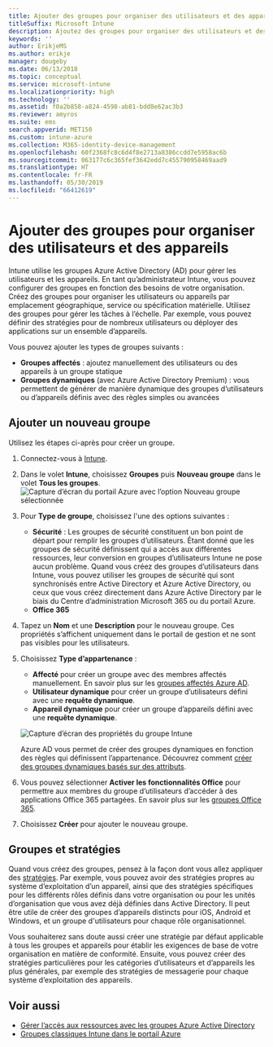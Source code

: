 ```yaml
---
title: Ajouter des groupes pour organiser des utilisateurs et des appareils
titleSuffix: Microsoft Intune
description: Ajoutez des groupes pour organiser des utilisateurs et des appareils par zone géographique, service ou caractéristique matérielle.
keywords: ''
author: ErikjeMS
ms.author: erikje
manager: dougeby
ms.date: 06/13/2018
ms.topic: conceptual
ms.service: microsoft-intune
ms.localizationpriority: high
ms.technology: ''
ms.assetid: f0a2b858-a824-4598-ab81-bdd8e62ac3b3
ms.reviewer: amyros
ms.suite: ems
search.appverid: MET150
ms.custom: intune-azure
ms.collection: M365-identity-device-management
ms.openlocfilehash: 60f2368fc8c6d4f8e2713a8386ccdd7e5958ac6b
ms.sourcegitcommit: 063177c6c365fef3642edd7c455790958469aad9
ms.translationtype: HT
ms.contentlocale: fr-FR
ms.lasthandoff: 05/30/2019
ms.locfileid: "66412619"
---
```

# <a name="add-groups-to-organize-users-and-devices"></a>Ajouter des groupes pour organiser des utilisateurs et des appareils
Intune utilise les groupes Azure Active Directory (AD) pour gérer les utilisateurs et les appareils. En tant qu’administrateur Intune, vous pouvez configurer des groupes en fonction des besoins de votre organisation. Créez des groupes pour organiser les utilisateurs ou appareils par emplacement géographique, service ou spécification matérielle. Utilisez des groupes pour gérer les tâches à l’échelle. Par exemple, vous pouvez définir des stratégies pour de nombreux utilisateurs ou déployer des applications sur un ensemble d’appareils.

Vous pouvez ajouter les types de groupes suivants :
- **Groupes affectés** : ajoutez manuellement des utilisateurs ou des appareils à un groupe statique
- **Groupes dynamiques** (avec Azure Active Directory Premium) : vous permettent de générer de manière dynamique des groupes d’utilisateurs ou d’appareils définis avec des règles simples ou avancées

## <a name="add-a-new-group"></a>Ajouter un nouveau groupe

Utilisez les étapes ci-après pour créer un groupe.
1. Connectez-vous à [Intune](https://go.microsoft.com/fwlink/?linkid=2090973).
3. Dans le volet **Intune**, choisissez **Groupes** puis **Nouveau groupe** dans le volet **Tous les groupes**.
   ![Capture d’écran du portail Azure avec l’option Nouveau groupe sélectionnée](./media/groups-add-new.png)
4. Pour **Type de groupe**, choisissez l'une des options suivantes :
    - **Sécurité** : Les groupes de sécurité constituent un bon point de départ pour remplir les groupes d’utilisateurs. Étant donné que les groupes de sécurité définissent qui a accès aux différentes ressources, leur conversion en groupes d’utilisateurs Intune ne pose aucun problème. Quand vous créez des groupes d’utilisateurs dans Intune, vous pouvez utiliser les groupes de sécurité qui sont synchronisés entre Active Directory et Azure Active Directory, ou ceux que vous créez directement dans Azure Active Directory par le biais du Centre d’administration Microsoft 365 ou du portail Azure.
    - **Office 365**

5. Tapez un **Nom** et une **Description** pour le nouveau groupe. Ces propriétés s’affichent uniquement dans le portail de gestion et ne sont pas visibles pour les utilisateurs.

6. Choisissez **Type d’appartenance** :
   - **Affecté** pour créer un groupe avec des membres affectés manuellement. En savoir plus sur les [groupes affectés Azure AD](https://docs.microsoft.com/azure/active-directory/active-directory-groups-create-azure-portal).
   - **Utilisateur dynamique** pour créer un groupe d’utilisateurs défini avec une **requête dynamique**.
   - **Appareil dynamique** pour créer un groupe d’appareils défini avec une **requête dynamique**.

   ![Capture d’écran des propriétés du groupe Intune](./media/groups-add-properties.png)

   Azure AD vous permet de créer des groupes dynamiques en fonction des règles qui définissent l’appartenance. Découvrez comment [créer des groupes dynamiques basés sur des attributs](https://docs.microsoft.com/azure/active-directory/active-directory-groups-dynamic-membership-azure-portal).

7. Vous pouvez sélectionner **Activer les fonctionnalités Office** pour permettre aux membres du groupe d’utilisateurs d’accéder à des applications Office 365 partagées. En savoir plus sur les [groupes Office 365](https://support.office.com/article/Learn-about-Office-365-groups-b565caa1-5c40-40ef-9915-60fdb2d97fa2).
8. Choisissez **Créer** pour ajouter le nouveau groupe.

## <a name="groups-and-policies"></a>Groupes et stratégies

Quand vous créez des groupes, pensez à la façon dont vous allez appliquer des [stratégies](device-compliance-get-started.md). Par exemple, vous pouvez avoir des stratégies propres au système d’exploitation d’un appareil, ainsi que des stratégies spécifiques pour les différents rôles définis dans votre organisation ou pour les unités d’organisation que vous avez déjà définies dans Active Directory. Il peut être utile de créer des groupes d’appareils distincts pour iOS, Android et Windows, et un groupe d'utilisateurs pour chaque rôle organisationnel.

Vous souhaiterez sans doute aussi créer une stratégie par défaut applicable à tous les groupes et appareils pour établir les exigences de base de votre organisation en matière de conformité. Ensuite, vous pouvez créer des stratégies particulières pour les catégories d’utilisateurs et d’appareils les plus générales, par exemple des stratégies de messagerie pour chaque système d’exploitation des appareils.



## <a name="see-also"></a>Voir aussi
- [Gérer l’accès aux ressources avec les groupes Azure Active Directory](https://docs.microsoft.com/azure/active-directory/active-directory-manage-groups)
- [Groupes classiques Intune dans le portail Azure](groups-get-started.md)
